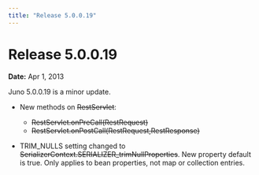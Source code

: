 ```yaml
---
title: "Release 5.0.0.19"
---
```


# Release 5.0.0.19

**Date:** Apr 1, 2013

Juno 5.0.0.19 is a minor update.

- New methods on ~~RestServlet~~:
  - ~~RestServlet.onPreCall(RestRequest)~~
  - ~~RestServlet.onPostCall(RestRequest,RestResponse)~~

- <jsf>TRIM_NULLS</jsf> setting changed to ~~SerializerContext.SERIALIZER_trimNullProperties~~. New property default is <jk>true</jk>. Only applies to bean properties, not map or collection entries.


